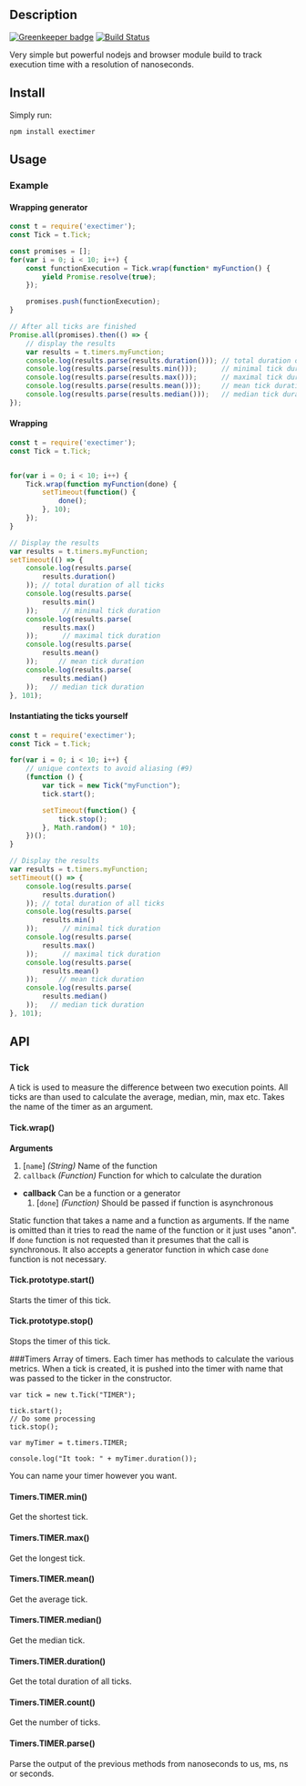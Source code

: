Description
-----------

[![Greenkeeper badge](https://badges.greenkeeper.io/alexandrusavin/exectimer.svg)](https://greenkeeper.io/) [![Build Status](https://travis-ci.org/alexandrusavin/exectimer.png?branch=master)](https://travis-ci.org/alexandrusavin/exectimer)

Very simple but powerful nodejs and browser module build to track execution time with a resolution of nanoseconds.

Install
-------

Simply run:
```
npm install exectimer
```

Usage
-----

### Example

#### Wrapping generator
```javascript
const t = require('exectimer');
const Tick = t.Tick;

const promises = [];
for(var i = 0; i < 10; i++) {
    const functionExecution = Tick.wrap(function* myFunction() {
        yield Promise.resolve(true);
    });

    promises.push(functionExecution);
}

// After all ticks are finished
Promise.all(promises).then(() => {
    // display the results
    var results = t.timers.myFunction;
    console.log(results.parse(results.duration())); // total duration of all ticks
    console.log(results.parse(results.min()));      // minimal tick duration
    console.log(results.parse(results.max()));      // maximal tick duration
    console.log(results.parse(results.mean()));     // mean tick duration
    console.log(results.parse(results.median()));   // median tick duration
});
```

#### Wrapping
```javascript
const t = require('exectimer');
const Tick = t.Tick;


for(var i = 0; i < 10; i++) {
    Tick.wrap(function myFunction(done) {
        setTimeout(function() {
            done();
        }, 10);
    });
}

// Display the results
var results = t.timers.myFunction;
setTimeout(() => {
    console.log(results.parse(
        results.duration()
    )); // total duration of all ticks
    console.log(results.parse(
        results.min()
    ));      // minimal tick duration
    console.log(results.parse(
        results.max()
    ));      // maximal tick duration
    console.log(results.parse(
        results.mean()
    ));     // mean tick duration
    console.log(results.parse(
        results.median()
    ));   // median tick duration
}, 101);

```

#### Instantiating the ticks yourself

```javascript
const t = require('exectimer');
const Tick = t.Tick;

for(var i = 0; i < 10; i++) {
    // unique contexts to avoid aliasing (#9)
    (function () {
        var tick = new Tick("myFunction");
        tick.start();

        setTimeout(function() {
            tick.stop();
        }, Math.random() * 10);
    })();
}

// Display the results
var results = t.timers.myFunction;
setTimeout(() => {
    console.log(results.parse(
        results.duration()
    )); // total duration of all ticks
    console.log(results.parse(
        results.min()
    ));      // minimal tick duration
    console.log(results.parse(
        results.max()
    ));      // maximal tick duration
    console.log(results.parse(
        results.mean()
    ));     // mean tick duration
    console.log(results.parse(
        results.median()
    ));   // median tick duration
}, 101);

```

API
---

### Tick
 A tick is used to measure the difference between two execution points. All ticks are than used to calculate the average, median, min, max etc.
 Takes the name of the timer as an argument.

#### Tick.wrap()

 **Arguments**

 1. [`name`] *(String)* Name of the function
 1. `callback` *(Function)* Function for which to calculate the duration
 
 - **callback** Can be a function or a generator
     1. [`done`] *(Function)* Should be passed if function is asynchronous

 Static function that takes a name and a function as arguments. If the name is omitted than it tries to read the name of the function or it just uses "anon".
 If `done` function is not requested than it presumes that the call is synchronous.
 It also accepts a generator function in which case `done` function is not necessary.
 
#### Tick.prototype.start()
 Starts the timer of this tick.
 
#### Tick.prototype.stop()
 Stops the timer of this tick.
 
###Timers
 Array of timers. Each timer has methods to calculate the various metrics. When a tick is created, it is pushed into the
 timer with name that was passed to the ticker in the constructor.
 
```
var tick = new t.Tick("TIMER");

tick.start();
// Do some processing
tick.stop();

var myTimer = t.timers.TIMER;

console.log("It took: " + myTimer.duration());
```
 You can name your timer however you want.
 
#### Timers.TIMER.min()
 Get the shortest tick.

#### Timers.TIMER.max()
 Get the longest tick.

#### Timers.TIMER.mean()
 Get the average tick.

#### Timers.TIMER.median()
 Get the median tick.

#### Timers.TIMER.duration()
 Get the total duration of all ticks.

#### Timers.TIMER.count()
 Get the number of ticks.

#### Timers.TIMER.parse()
 Parse the output of the previous methods from nanoseconds to us, ms, ns or seconds.
